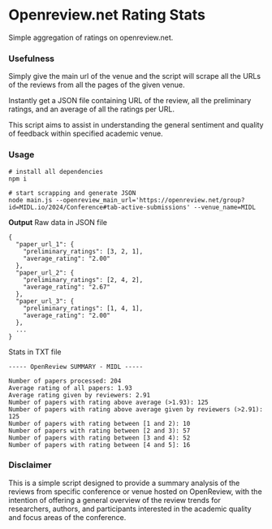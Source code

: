 # Openreview.net Rating Stats
Simple aggregation of ratings on openreview.net.

### Usefulness
Simply give the main url of the venue and the script will scrape all the URLs of the reviews from all the pages of the given venue.

Instantly get a JSON file containing URL of the review, all the preliminary ratings, and an average of all the ratings per URL.

This script aims to assist in understanding the general sentiment and quality of feedback within specified academic venue.

### Usage
```
# install all dependencies
npm i

# start scrapping and generate JSON
node main.js --openreview_main_url='https://openreview.net/group?id=MIDL.io/2024/Conference#tab-active-submissions' --venue_name=MIDL
```

**Output**
Raw data in JSON file 
```
{
  "paper_url_1": {
    "preliminary_ratings": [3, 2, 1],
    "average_rating": "2.00"
  },
  "paper_url_2": {
    "preliminary_ratings": [2, 4, 2],
    "average_rating": "2.67"
  },
  "paper_url_3": {
    "preliminary_ratings": [1, 4, 1],
    "average_rating": "2.00"
  },
  ...
}
```
Stats in TXT file
```
----- OpenReview SUMMARY - MIDL -----

Number of papers processed: 204
Average rating of all papers: 1.93
Average rating given by reviewers: 2.91
Number of papers with rating above average (>1.93): 125
Number of papers with rating above average given by reviewers (>2.91): 125
Number of papers with rating between [1 and 2): 10
Number of papers with rating between [2 and 3): 57
Number of papers with rating between [3 and 4): 52
Number of papers with rating between [4 and 5]: 16
```
### Disclaimer
This is a simple script designed to provide a summary analysis of the reviews from specific conference or venue hosted on OpenReview, with the intention of offering a general overview of the review trends for researchers, authors, and participants interested in the academic quality and focus areas of the conference.

